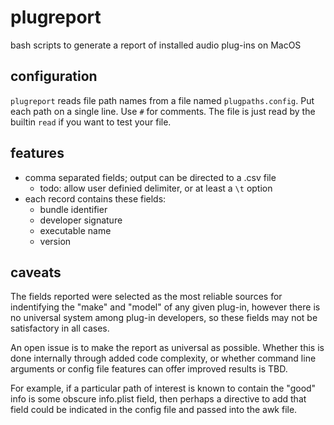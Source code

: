 # plugreport
bash scripts to generate a report of installed audio plug-ins on MacOS

## configuration
`plugreport` reads file path names from a file named `plugpaths.config`.
Put each path on a single line.  Use `#` for comments.
The file is just read by the builtin `read` if you want to test your file.

## features
* comma separated fields; output can be directed to a .csv file
  * todo: allow user definied delimiter, or at least a `\t` option
* each record contains these fields:
  * bundle identifier
  * developer signature
  * executable name
  * version

## caveats
The fields reported were selected as the most reliable sources for indentifying the "make" and "model" of any given plug-in, however there is no universal system among plug-in developers, so these fields may not be satisfactory in all cases.

An open issue is to make the report as universal as possible.  Whether this is done internally through added code complexity, or whether command line arguments or config file features can offer improved results is TBD.

For example, if a particular path of interest is known to contain the "good" info is some obscure info.plist field, then perhaps a directive to add that field could be indicated in the config file and passed into the awk file.
